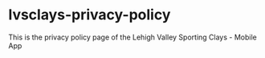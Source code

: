 # lvsclays-privacy-policy
This is the privacy policy page of the Lehigh Valley Sporting Clays - Mobile App
